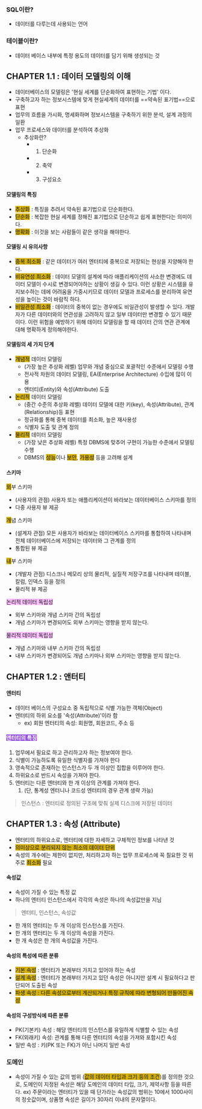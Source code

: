 ### SQL이란?
- 데이터를 다루는데 사용되는 언어

### 테이블이란?
- 데이터 베이스 내부에 특정 용도의 데이터를 담기 위해 생성되는 것

## CHAPTER 1.1 : 데이터 모델링의 이해

- 데이터베이스의 모델링은 '현실 세계를 단순화하여 표현하는 기법' 이다.
- 구축하고자 하는 정보시스템에 맞게 현실세계의 데이터를 ==약속된 표기법==으로 표현
- 업무의 흐름을 가시화, 명세화하며 정보시스템을 구축하기 위한 분석, 설계 과정의 일환
- 업무 프로세스와 데이터를 분석하여 추상화
	- 추상화란?
		- 1. 단순화
		- 2. 축약
		- 3. 구성요소

#### 모델링의 특징

- <span style="background:#d4b106">추상화</span> : 특징을 추려서 약속된 표기법으로 단순화한다.
- <span style="background:#d4b106">단순화</span> : 복잡한 현실 세계를 정해진 표기법으로 단순하고 쉽게 표현한다는 의미이다.
- <span style="background:#d4b106">명확화</span> : 이것을 보는 사람들이 같은 생각을 해야한다.

#### 모델링 시 유의사항

- <span style="background:#d4b106">중복 최소화</span> : 같은 데이터가 여러 엔터티에 중복으로 저장되는 현상을 지양해야 한다.
- <span style="background:#d4b106">비유연성 최소화</span> : 데이터 모델의 설계에 따라 애플리케이션의 사소한 변경에도 데이터 모델이 수시로 변경되어야하는 상황이 생길 수 있다. 이런 상황은 시스템을 유지보수하는 데에 어려움을 가중시키므로 데이터 모델과 프로세스를 분리하여 유연성을 높이는 것이 바람직 하다.
- <span style="background:#d4b106">비일관성 최소화</span> : 데이터의 중복이 없는 경우에도 비일관성이 발생할 수 있다. 개발자가 다른 데이터와의 연관성을 고려하지 않고 일부 데이터만 변경할 수 있기 때문이다. 이런 위험을 예방하기 위해 데이터 모델링을 할 때 데이터 간의 연관 관계에 대해 명확하게 정의해야한다.

#### 모델링의 세 가지 단계

- <span style="background:#d4b106">개념적</span> 데이터 모델링
	- (가장 높은 추상화 레벨) 업무와 개념 중심으로 포괄적인 수준에서 모델링 수행
	- 전사적 차원의 데이터 모델링, EA(Enterprise Architecture) 수입에 많이 이용
	- 앤터티(Entity)와 속성(Attribute) 도출
- <span style="background:#d4b106">논리적</span> 데이터 모델링
	- (중간 수준의 추상화 레벨) 데이터 모델에 대한 키(key), 속성(Attribute), 관계(Relationship)등 표현
	- 정규화를 통해 중복 데이터를 최소화, 높은 재사용성
	- 식별자 도출 및 관계 정의
- <span style="background:#d4b106">물리적</span> 데이터 모델링
	- (가장 낮은 추상화 레벨) 특정 DBMS에 맞추어 구현이 가능한 수준에서 모델링 수행
	- DBMS의 <span style="background:#d4b106">성능</span>이나 <span style="background:#d4b106">보안</span>, <span style="background:#d4b106">가용성</span> 등을 고려해 설계

#### 스키마

<span style="background:#d4b106">외</span>부 스키마
- (사용자의 관점) 사용자 또는 애플리케이션이 바라보는 데이터베이스 스키마를 정의
- 다중 사용자 뷰 제공

<span style="background:#d4b106">개</span>념 스키마
- (설계자 관점) 모든 사용자가 바라보는 데이터베이스 스키마를 통합하여 나타내며 전체 데이터베이스에 저장되는 데이터와 그 관계를 정의
- 통합된 뷰 제공

<span style="background:#d4b106">내</span>부 스키마
- (개발자 관점) 디스크나 메모리 상의 물리적, 실질적 저장구조를 나타내며 테이블, 칼럼, 인덱스 등을 정의
- 물리적 뷰 제공

<span style="background:#fdbfff">논리적 데이터 독립성</span>
- 외부 스키마와 개념 스키마 간의 독립성
- 개념 스키마가 변경되어도 외부 스키마는 영향을 받지 않는다.

<span style="background:#fdbfff">물리적 데이터 독립성</span>
- 개념 스키마와 내부 스키마 간의 독립성
- 내부 스키마가 변경되어도 개념 스키마나 외부 스키마는 영향을 받지 않는다.


## CHAPTER 1.2 : 앤터티

#### 엔터티
- 데이터 베이스의 구성요소 중 독립적으로 식별 가능한 객체(Object)
- 엔터티의 하위 요소를 '속성(Attribute)'이라 함
	- ex) 회원 엔터티의 속성: 회원명, 회원코드, 주소 등

#### <span style="background:#9254de"><font color="#ffffff">엔터티의 특징 </font></span>
1. 업무에서 필요로 하고 관리하고자 하는 정보여야 한다.
2. 식별이 가능하도록 유일한 식별자를 가져야 한다
3. 영속적으로 존재하는 인스턴스가 두 개 이상인 집합을 이루어야 한다.
4. 하위요소로 반드시 속성을 가져야 한다.
5. 엔터티는 다른 엔터티와 한 개 이상의 관계를 가져야 한다.
	1. (단, 통계성 엔터니나 코드성 엔터티의 경우 관계 생략 가능)

>인스턴스 : 엔터티로 정의된 구조에 맞춰 실제 디스크에 저장된 데이터


## CHAPTER 1.3 : 속성 (Attribute)

- 엔터티의 하위요소로, 엔터티에 대한 자세하고 구체적인 정보를 나타낸 것
- <span style="background:#d4b106">의미상으로 분리되지 않는 최소의 데이터 단위</span>
- 속성의 개수에는 제한이 없지만, 처리하고자 하는 업무 프로세스에 꼭 칠요한 것 위주로 <span style="background:#d4b106">최소화</span> 필요

#### 속성값
- 속성이 가질 수 있는 특정 값
- 하나의 엔터티 인스턴스에서 각각의 속성은 하나의 속성값만을 지님


> 엔터티, 인스턴스, 속성값
- 한 개의 엔터티는 두 개 이상의 인스턴스를 가진다.
- 한 개의 엔터티는 두 개 이상의 속성을 가진다.
- 한 개 속성은 한 개의 속성값을 가진다.

#### 속성의 특성에 따른 분류
- <span style="background:#d4b106">기본 속성</span> : 엔터티가 본래부터 가지고 있어야 하는 속성
- <span style="background:#d4b106">설계 속성</span> : 엔터티가 본래부터 가지고 있던 속성은 아니지만 설계 시 필요하다고 판단되어 도출된 속성
- <span style="background:#d4b106">파생 속성 : 다른 속성으로부터 계산되거나 특정 규칙에 따라 변형되어 만들어진 속성</span>

#### 속성의 구성방식에 따른 분류
- PK(기본키) 속성 : 해당 엔터티의 인스턴스를 유일하게 식별할 수 있는 속성
- FK(외래키) 속성: 관계를 통해 다른 엔터티의 속성을 가져와 포함시킨 속성
- 일반 속성 : 키(PK 또는 FK)가 아닌 나머지 일반 속성

### 도메인
- 속성이 가질 수 있는 값의 범위 (<span style="background:#d4b106">값의 데이터 타입과 크기 등의 조건</span>)를 정의한 것으로, 도메인이 지정된 속성은 해당 도메인의 데이터 타입, 크기, 제약사항 등을 따른다.
	ex) 주문이라는 엔터티가 있을 때 단가라는 속성값의 범위는 10에서 1000사이의 정숫값이며, 상품명 속성은 길이가 30자리 이내의 문자열이다.



